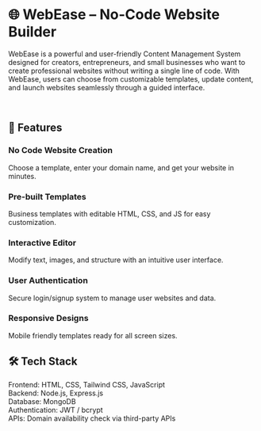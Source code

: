 # 🌐 WebEase – No-Code Website Builder
<p>
WebEase is a powerful and user-friendly Content Management System designed for creators, entrepreneurs, and small businesses who want to create professional websites without writing a single line of code. With WebEase, users can choose from customizable templates, update content, and launch websites seamlessly through a guided interface.
</p>

</br>

<h2>🚀 Features </h2>

<h3>No Code Website Creation</h3> 
<p>Choose a template, enter your domain name, and get your website in minutes.</p>
<h3>Pre-built Templates </h3> 
<p>Business templates with editable HTML, CSS, and JS for easy customization.</p>
<h3>Interactive Editor</h3> 
<p>Modify text, images, and structure with an intuitive user interface. </p>
<h3>User Authentication</h3> 
<p>Secure login/signup system to manage user websites and data.</p>
<h3>Responsive Designs</h3> 
<p>Mobile friendly templates ready for all screen sizes.</p>

<h2>🛠️ Tech Stack</h2>
Frontend: HTML, CSS, Tailwind CSS, JavaScript <br>
Backend: Node.js, Express.js <br>
Database: MongoDB <br>
Authentication: JWT / bcrypt <br>
APIs: Domain availability check via third-party APIs 

